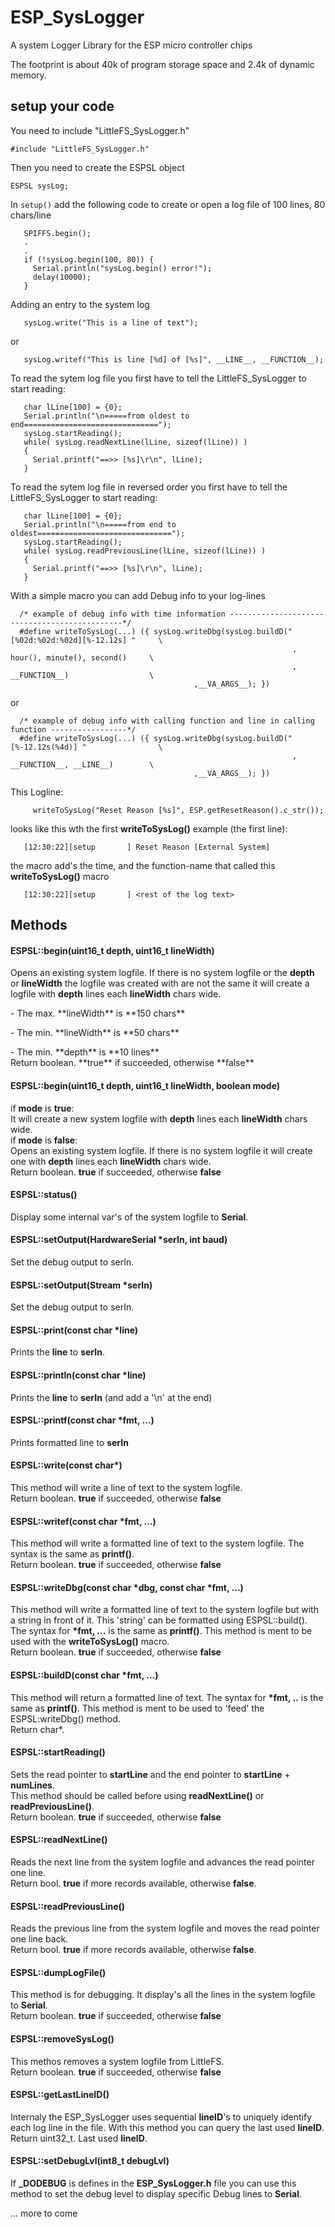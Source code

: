 # ESP_SysLogger
A system Logger Library for the ESP micro controller chips

The footprint is about 40k of program storage space and 2.4k of dynamic memory.

## setup your code

You need to include "LittleFS_SysLogger.h"
```
#include "LittleFS_SysLogger.h"
```

Then you need to create the ESPSL object 
```
ESPSL sysLog;
```
In `setup()` add the following code to create or open a log file of 100 lines, 80 chars/line
```
   SPIFFS.begin();
   .
   .
   if (!sysLog.begin(100, 80)) {
     Serial.println("sysLog.begin() error!");
     delay(10000);
   }
```
Adding an entry to the system log 
```
   sysLog.write("This is a line of text");
```
or
```
   sysLog.writef("This is line [%d] of [%s]", __LINE__, __FUNCTION__);
```
To read the sytem log file you first have to tell the LittleFS_SysLogger
to start reading:
```
   char lLine[100] = {0};
   Serial.println("\n=====from oldest to end==============================");
   sysLog.startReading();
   while( sysLog.readNextLine(lLine, sizeof(lLine)) )
   {
     Serial.printf("==>> [%s]\r\n", lLine);
   }
```

To read the sytem log file in reversed order you first have to tell the LittleFS_SysLogger
to start reading:
```
   char lLine[100] = {0};
   Serial.println("\n=====from end to oldest==============================");
   sysLog.startReading();
   while( sysLog.readPreviousLine(lLine, sizeof(lLine)) )
   {
     Serial.printf("==>> [%s]\r\n", lLine);
   }
```

With a simple macro you can add Debug info to your log-lines
```
  /* example of debug info with time information ----------------------------------------------*/
  #define writeToSysLog(...) ({ sysLog.writeDbg(sysLog.buildD("[%02d:%02d:%02d][%-12.12s] "     \
                                                               , hour(), minute(), second()     \
                                                               , __FUNCTION__)                  \
                                         ,__VA_ARGS__); })
```
or
```
  /* example of debug info with calling function and line in calling function -----------------*/
  #define writeToSysLog(...) ({ sysLog.writeDbg(sysLog.buildD("[%-12.12s(%4d)] "                \
                                                               , __FUNCTION__, __LINE__)        \
                                         ,__VA_ARGS__); })
```
This Logline:
```
     writeToSysLog("Reset Reason [%s]", ESP.getResetReason().c_str());
```
looks like this wth the first **writeToSysLog()** example (the first line):
```
   [12:30:22][setup       ] Reset Reason [External System] 
```
the macro add's the time, and the function-name that called this
**writeToSysLog()** macro
```
   [12:30:22][setup       ] <rest of the log text>
```

## Methods

#### ESPSL::begin(uint16_t depth,  uint16_t lineWidth)
Opens an existing system logfile. If there is no system logfile
or the **depth** or **lineWidth** the logfile was created with are not the same
it will create a logfile with **depth** lines each **lineWidth** chars wide.
<br>
<p>- The max. **lineWidth** is **150 chars**
<p>- The min. **lineWidth** is **50 chars**
<p>- The min. **depth** is **10 lines**
<br>
Return boolean. **true** if succeeded, otherwise **false**


#### ESPSL::begin(uint16_t depth,  uint16_t lineWidth, boolean mode)
if **mode** is **true**:<br>
It will create a new system logfile with **depth** lines each **lineWidth** chars wide.
<br>
if **mode** is **false**:<br>
Opens an existing system logfile. If there is no system logfile
it will create one with **depth** lines each **lineWidth** chars wide.
<br>
Return boolean. **true** if succeeded, otherwise **false**


#### ESPSL::status()
Display some internal var's of the system logfile to **Serial**.


#### ESPSL::setOutput(HardwareSerial *serIn, int baud)
Set the debug output to serIn.


#### ESPSL::setOutput(Stream *serIn)
Set the debug output to serIn.


#### ESPSL::print(const char *line)
Prints the **line** to **serIn**.


#### ESPSL::println(const char *line)
Prints the **line** to **serIn** (and add a '\\n' at the end)


#### ESPSL::printf(const char *fmt, ...)
Prints formatted line to **serIn** 


#### ESPSL::write(const char*)
This method will write a line of text to the system logfile.
<br>
Return boolean. **true** if succeeded, otherwise **false**


#### ESPSL::writef(const char *fmt, ...)
This method will write a formatted line of text to the system logfile.
The syntax is the same as **printf()**.
<br>
Return boolean. **true** if succeeded, otherwise **false**


#### ESPSL::writeDbg(const char *dbg, const char *fmt, ...)
This method will write a formatted line of text to the system logfile but with
a string in front of it. This 'string' can be formatted using ESPSL::build().
The syntax for **\*fmt, ...** is the same as **printf()**.
This method is ment to be used with the **writeToSysLog()** macro.
<br>
Return boolean. **true** if succeeded, otherwise **false**


#### ESPSL::buildD(const char *fmt, ...)
This method will return a formatted line of text.
The syntax for **\*fmt, ..** is the same as **printf()**.
This method is ment to be used to 'feed' the ESPSL:writeDbg() 
method.
<br>
Return char\*. 


#### ESPSL::startReading()
Sets the read pointer to **startLine** and the end pointer to
**startLine** + **numLines**.
<br>
This method should be called before using **readNextLine()** or **readPreviousLine()**.
<br>
Return boolean. **true** if succeeded, otherwise **false**


#### ESPSL::readNextLine()
Reads the next line from the system logfile and advances the read pointer one line.
<br>
Return bool. **true** if more records available, otherwise **false**.


#### ESPSL::readPreviousLine()
Reads the previous line from the system logfile and moves the read pointer one line back.
<br>
Return bool. **true** if more records available, otherwise **false**.


#### ESPSL::dumpLogFile()
This method is for debugging. It display's all the lines in the
system logfile to **Serial**.
<br>
Return boolean. **true** if succeeded, otherwise **false**


#### ESPSL::removeSysLog()
This methos removes a system logfile from LittleFS.
<br>
Return boolean. **true** if succeeded, otherwise **false**


#### ESPSL::getLastLineID()
Internaly the ESP_SysLogger uses sequential **lineID**'s to uniquely
identify each log line in the file. With this method you can query
the last used **lineID**.
<br>
Return uint32_t. Last used **lineID**.


#### ESPSL::setDebugLvl(int8_t debugLvl)
If **_DODEBUG** is defines in the **ESP_SysLogger.h** file you can use this
method to set the debug level to display specific Debug lines to **Serial**.


... more to come
